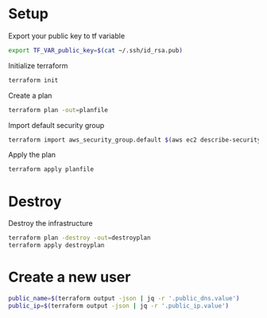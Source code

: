 # Setup

Export your public key to tf variable

```bash
export TF_VAR_public_key=$(cat ~/.ssh/id_rsa.pub)
```

Initialize terraform

```bash
terraform init
```

Create a plan

```bash
terraform plan -out=planfile
```

Import default security group

```bash
terraform import aws_security_group.default $(aws ec2 describe-security-groups --filters Name=group-name,Values=default | jq -r '.SecurityGroups[0].GroupId')
```

Apply the plan

```bash
terraform apply planfile
```

# Destroy

Destroy the infrastructure

```bash
terraform plan -destroy -out=destroyplan
terraform apply destroyplan
```


# Create a new user

```bash
public_name=$(terraform output -json | jq -r '.public_dns.value')
public_ip=$(terraform output -json | jq -r '.public_ip.value')


```